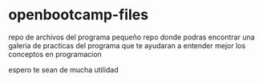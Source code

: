 # openbootcamp-files
repo de archivos del programa 
pequeño repo donde podras encontrar una galeria de practicas
del programa que te ayudaran a entender mejor los conceptos 
en programacion
 
espero te sean de mucha utilidad
